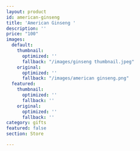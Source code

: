 ```yaml
---
layout: product
id: american-ginseng
title: 'American Ginseng '
description: ''
price: "100"
images:
  default:
    thumbnail:
      optimized: ''
      fallback: "/images/ginseng thumbnail.jpeg"
    original:
      optimized: ''
      fallback: "/images/american ginseng.png"
  featured:
    thumbnail:
      optimized: ''
      fallback: ''
    original:
      optimized: ''
      fallback: ''
category: gifts
featured: false
section: Store

---
```

